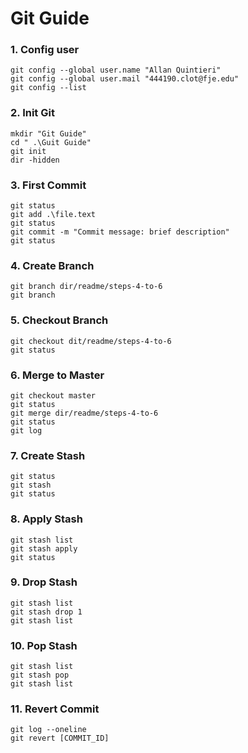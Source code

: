 # Git Guide
### 1. Config user
```
git config --global user.name "Allan Quintieri" 
git config --global user.mail "444190.clot@fje.edu" 
git config --list
```
### 2. Init Git
```
mkdir "Git Guide"
cd " .\Guit Guide"
git init
dir -hidden
```
### 3. First Commit
```
git status
git add .\file.text
git status
git commit -m "Commit message: brief description"
git status
```
### 4. Create Branch
```
git branch dir/readme/steps-4-to-6
git branch
```
### 5. Checkout Branch
```
git checkout dit/readme/steps-4-to-6
git status
```
### 6. Merge to Master
```
git checkout master
git status
git merge dir/readme/steps-4-to-6
git status
git log
```
### 7. Create Stash
```
git status
git stash
git status
```
### 8. Apply Stash
```
git stash list
git stash apply
git status
```
### 9. Drop Stash
```
git stash list
git stash drop 1
git stash list
```
### 10. Pop Stash
```
git stash list
git stash pop
git stash list
```
### 11. Revert Commit
```
git log --oneline
git revert [COMMIT_ID]
```